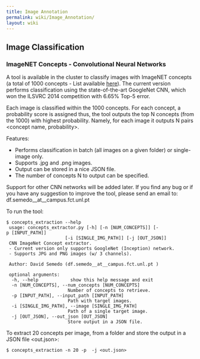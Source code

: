 ```yaml
---
title: Image Annotation
permalink: wiki/Image_Annotation/
layout: wiki
---
```


Image Classification
--------------------

### ImageNET Concepts - Convolutional Neural Networks

A tool is available in the cluster to classify images with ImageNET
concepts (a total of 1000 concepts - List available
[here](http://image-net.org/challenges/LSVRC/2014/browse-synsets)). The
current version performs classification using the state-of-the-art
GoogleNet CNN, which won the ILSVRC 2014 competition with 6.65% Top-5
error.

Each image is classified within the 1000 concepts. For each concept, a
probability score is assigned thus, the tool outputs the top N concepts
(from the 1000) with highest probability. Namely, for each image it
outputs N pairs \<concept name, probability\>.

Features:

-   Performs classification in batch (all images on a given folder) or
    single-image only.
-   Supports .jpg and .png images.
-   Output can be stored in a nice JSON file.
-   The number of concepts N to output can be specified.

Support for other CNN networks will be added later. If you find any bug
or if you have any suggestion to improve the tool, please send an email
to: df.semedo\_\_at\_\_campus.fct.unl.pt

To run the tool:

`$ concepts_extraction --help`  
` usage: concepts_extractor.py [-h] [-n [NUM_CONCEPTS]] [-p [INPUT_PATH]]`  
`                      [-i [SINGLE_IMG_PATH]] [-j [OUT_JSON]]`  
` CNN ImageNet Concept extractor.`  
` - Current version only supports GoogleNet (Inception) network.`  
` - Supports JPG and PNG images (w/ 3 channels).`  
  
` Author: David Semedo (df.semedo__at__campus.fct.unl.pt )`  
  
` optional arguments:`  
`  -h, --help            show this help message and exit`  
`  -n [NUM_CONCEPTS], --num_concepts [NUM_CONCEPTS]`  
`                       Number of concepts to retrieve.`  
`  -p [INPUT_PATH], --input_path [INPUT_PATH]`  
`                       Path with target images.`  
`  -i [SINGLE_IMG_PATH], --image [SINGLE_IMG_PATH]`  
`                       Path of a single target image.`  
`  -j [OUT_JSON], --out_json [OUT_JSON]`  
`                       Store output in a JSON file.`

To extract 20 concepts per image, from a folder <folder> and store the
output in a JSON file \<out.json\>:

`$ concepts_extraction -n 20 -p `<folder>` -j <out.json>`
